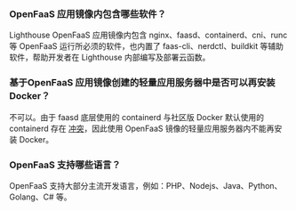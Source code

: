 ### OpenFaaS 应用镜像内包含哪些软件？
Lighthouse OpenFaaS 应用镜像内包含 nginx、faasd、containerd、cni、runc 等 OpenFaaS 运行所必须的软件，也内置了 faas-cli、nerdctl、buildkit 等辅助软件，帮助开发者在 Lighthouse 内部编写及部署云函数。


### 基于OpenFaaS 应用镜像创建的轻量应用服务器中是否可以再安装 Docker？
不可以。由于 faasd 底层使用的 containerd 与社区版 Docker 默认使用的 containerd 存在 [冲突](https://github.com/openfaas/faasd#deploy-faasd)，因此使用 OpenFaaS 镜像的轻量应用服务器内不能再安装 Docker。

### OpenFaaS 支持哪些语言？
OpenFaaS 支持大部分主流开发语言，例如：PHP、Nodejs、Java、Python、Golang、C# 等。
